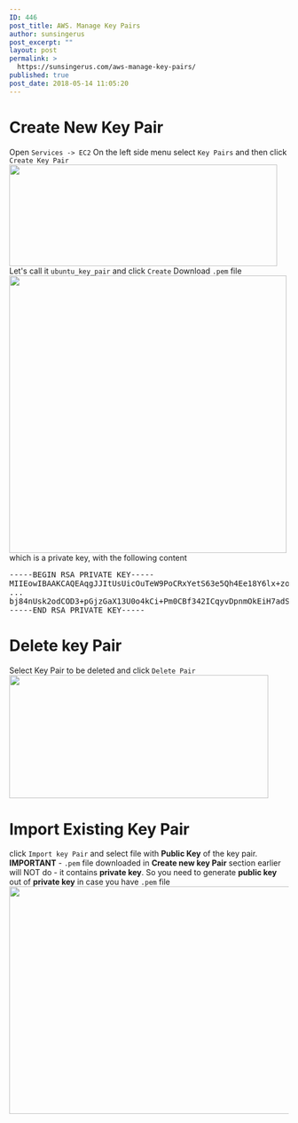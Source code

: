 ```yaml
---
ID: 446
post_title: AWS. Manage Key Pairs
author: sunsingerus
post_excerpt: ""
layout: post
permalink: >
  https://sunsingerus.com/aws-manage-key-pairs/
published: true
post_date: 2018-05-14 11:05:20
---
```

<h1>Create New Key Pair</h1>

Open <code>Services -> EC2</code>
On the left side menu select <code>Key Pairs</code> and then click <code>Create Key Pair</code>
<img src="https://sunsingerus.com/wp-content/uploads/2018/05/1_create_key_pair.png" alt="" width="483" height="183" class="alignnone size-full wp-image-447" />
Let's call it <code>ubuntu_key_pair</code> and click <code>Create</code>
Download <code>.pem</code> file
<img src="https://sunsingerus.com/wp-content/uploads/2018/05/2_download_pem_file.png" alt="" width="500" height="500" class="alignnone size-full wp-image-448" />
which is a private key, with the following content
<pre>
-----BEGIN RSA PRIVATE KEY-----
MIIEowIBAAKCAQEAqgJJItUsUicOuTeW9PoCRxYetS63e5Qh4Ee18Y6lx+zoWT0EIF3HYdJvdZR+
...
bj84nUsk2odCOD3+pGjzGaX13U0o4kCi+Pm0CBf342ICqyvDpnmOkEiH7adS1qxZdZE0
-----END RSA PRIVATE KEY-----
</pre>

<h1>Delete key Pair</h1>
Select Key Pair to be deleted and click <code>Delete Pair</code>
<img src="https://sunsingerus.com/wp-content/uploads/2018/05/3_delete_key_pair.png" alt="" width="467" height="222" class="alignnone size-full wp-image-453" />

<h1>Import Existing Key Pair</h1>
click <code>Import key Pair</code> and select file with <strong>Public Key</strong> of the key pair. <strong>IMPORTANT</strong> - <code>.pem</code> file downloaded in <strong>Create new key Pair</strong> section earlier will NOT do - it contains <strong>private key</strong>. So you need to generate <strong>public key</strong> out of <strong>private key</strong> in case you have <code>.pem</code> file
<img src="https://sunsingerus.com/wp-content/uploads/2018/05/4_import_public_key_from_the_pair.png" alt="" width="674" height="410" class="alignnone size-full wp-image-454" />